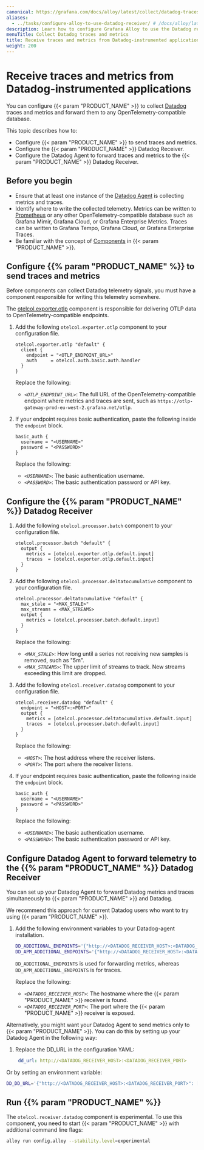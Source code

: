```yaml
---
canonical: https://grafana.com/docs/alloy/latest/collect/datadog-traces-metrics/
aliases:
  - ../tasks/configure-alloy-to-use-datadog-receiver/ # /docs/alloy/latest/tasks/configure-alloy-to-use-datadog-receiver/
description: Learn how to configure Grafana Alloy to use the Datadog receiver
menuTitle: Collect Datadog traces and metrics
title: Receive traces and metrics from Datadog-instrumented applications
weight: 200
---
```


# Receive traces and metrics from Datadog-instrumented applications

You can configure {{< param "PRODUCT_NAME" >}} to collect [Datadog][] traces and metrics and forward them to any OpenTelemetry-compatible database.

This topic describes how to:

* Configure {{< param "PRODUCT_NAME" >}} to send traces and metrics.
* Configure the {{< param "PRODUCT_NAME" >}} Datadog Receiver.
* Configure the Datadog Agent to forward traces and metrics to the {{< param "PRODUCT_NAME" >}} Datadog Receiver.

## Before you begin

* Ensure that at least one instance of the [Datadog Agent][] is collecting metrics and traces.
* Identify where to write the collected telemetry.
  Metrics can be written to [Prometheus][] or any other OpenTelemetry-compatible database such as Grafana Mimir, Grafana Cloud, or Grafana Enterprise Metrics.
  Traces can be written to Grafana Tempo, Grafana Cloud, or Grafana Enterprise Traces.
* Be familiar with the concept of [Components][] in {{< param "PRODUCT_NAME" >}}.

## Configure {{% param "PRODUCT_NAME" %}} to send traces and metrics

Before components can collect Datadog telemetry signals, you must have a component responsible for writing this telemetry somewhere.

The [otelcol.exporter.otlp][] component is responsible for delivering OTLP data to OpenTelemetry-compatible endpoints.

1. Add the following `otelcol.exporter.otlp` component to your configuration file.

   ```alloy
   otelcol.exporter.otlp "default" {
     client {
       endpoint = "<OTLP_ENDPOINT_URL>"
       auth     = otelcol.auth.basic.auth.handler
     }
   }
   ```

   Replace the following:

   * _`<OTLP_ENDPOINT_URL>`_: The full URL of the OpenTelemetry-compatible endpoint where metrics and traces are sent, such as `https://otlp-gateway-prod-eu-west-2.grafana.net/otlp`.

1. If your endpoint requires basic authentication, paste the following inside the `endpoint` block.

   ```alloy
   basic_auth {
     username = "<USERNAME>"
     password = "<PASSWORD>"
   }
   ```

   Replace the following:

   * _`<USERNAME>`_: The basic authentication username.
   * _`<PASSWORD>`_: The basic authentication password or API key.

## Configure the {{% param "PRODUCT_NAME" %}} Datadog Receiver

1. Add the following `otelcol.processor.batch` component to your configuration file.

   ```alloy
   otelcol.processor.batch "default" {
     output {
       metrics = [otelcol.exporter.otlp.default.input]
       traces  = [otelcol.exporter.otlp.default.input]
     }
   }
   ```

1. Add the following `otelcol.processor.deltatocumulative` component to your configuration file.

   ```alloy
   otelcol.processor.deltatocumulative "default" {
     max_stale = "<MAX_STALE>"
     max_streams = <MAX_STREAMS>
     output {
       metrics = [otelcol.processor.batch.default.input]
     }
   }
   ```

   Replace the following:

   * _`<MAX_STALE>`_: How long until a series not receiving new samples is removed, such as "5m".
   * _`<MAX_STREAMS>`_: The upper limit of streams to track. New streams exceeding this limit are dropped.

1. Add the following `otelcol.receiver.datadog` component to your configuration file.

   ```alloy
   otelcol.receiver.datadog "default" {
     endpoint = "<HOST>:<PORT>"
     output {
       metrics = [otelcol.processor.deltatocumulative.default.input]
       traces  = [otelcol.processor.batch.default.input]
     }
   }
   ```

    Replace the following:

    * _`<HOST>`_: The host address where the receiver listens.
    * _`<PORT>`_: The port where the receiver listens.

1. If your endpoint requires basic authentication, paste the following inside the `endpoint` block.

   ```alloy
   basic_auth {
     username = "<USERNAME>"
     password = "<PASSWORD>"
   }
   ```

    Replace the following:

    * _`<USERNAME>`_: The basic authentication username.
    * _`<PASSWORD>`_: The basic authentication password or API key.

## Configure Datadog Agent to forward telemetry to the {{% param "PRODUCT_NAME" %}} Datadog Receiver

You can set up your Datadog Agent to forward Datadog metrics and traces simultaneously to {{< param "PRODUCT_NAME" >}} and Datadog.

We recommend this approach for current Datadog users who want to try using {{< param "PRODUCT_NAME" >}}.

1. Add the following environment variables to your Datadog-agent installation.

   ```bash
   DD_ADDITIONAL_ENDPOINTS='{"http://<DATADOG_RECEIVER_HOST>:<DATADOG_RECEIVER_PORT>": ["datadog-receiver"]}'
   DD_APM_ADDITIONAL_ENDPOINTS='{"http://<DATADOG_RECEIVER_HOST>:<DATADOG_RECEIVER_PORT>": ["datadog-receiver"]}'
   ```

   `DD_ADDITIONAL_ENDPOINTS` is used for forwarding metrics, whereas `DD_APM_ADDITIONAL_ENDPOINTS` is for traces.

   Replace the following:

   * _`<DATADOG_RECEIVER_HOST>`_: The hostname where the {{< param "PRODUCT_NAME" >}} receiver is found.
   * _`<DATADOG_RECEIVER_PORT>`_: The port where the {{< param "PRODUCT_NAME" >}} receiver is exposed.

Alternatively, you might want your Datadog Agent to send metrics only to {{< param "PRODUCT_NAME" >}}.
You can do this by setting up your Datadog Agent in the following way:

1. Replace the DD_URL in the configuration YAML:

   ```yaml
    dd_url: http://<DATADOG_RECEIVER_HOST>:<DATADOG_RECEIVER_PORT>
   ```

Or by setting an environment variable:

   ```bash
   DD_DD_URL='{"http://<DATADOG_RECEIVER_HOST>:<DATADOG_RECEIVER_PORT>": ["datadog-receiver"]}'
   ```

## Run {{% param "PRODUCT_NAME" %}}

The `otelcol.receiver.datadog` component is experimental.
To use this component, you need to start {{< param "PRODUCT_NAME" >}} with additional command line flags:

   ```bash
   alloy run config.alloy --stability.level=experimental
   ```

[Datadog]: https://www.datadoghq.com/
[Datadog Agent]: https://docs.datadoghq.com/agent/
[Prometheus]: https://prometheus.io
[otelcol.exporter.otlp]: ../../reference/components/otelcol/otelcol.exporter.otlp/
[Components]: ../../get-started/components/
